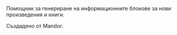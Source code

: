 Помощник за генериране на информационните блокове за нови произведения и книги.

Създадено от Mandor.

